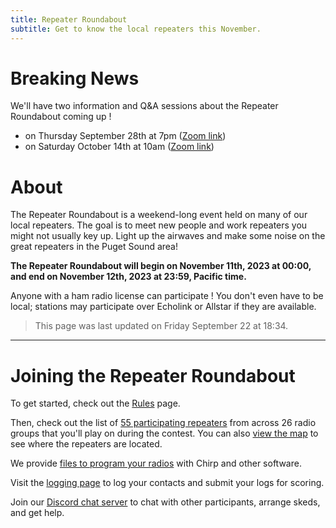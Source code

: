 ```yaml
---
title: Repeater Roundabout
subtitle: Get to know the local repeaters this November.
---
```


# Breaking News

We'll have two information and Q&A sessions about the Repeater Roundabout coming up !

- on Thursday September 28th at 7pm ([Zoom link](https://us06web.zoom.us/j/89762829537?pwd=CJnAKbuVReueC3jXXbV0gOqeB3WEa7.1))
- on Saturday October 14th at 10am ([Zoom link](https://us06web.zoom.us/j/85251301577?pwd=la7Z6m1A2e04QK2Po53RQLuvH00WKe.1))

# About

The Repeater Roundabout is a weekend-long event held on many of our local repeaters. The goal is to meet new people and work repeaters you might not usually key up. Light up the airwaves and make some noise on the great repeaters in the Puget Sound area!

**The Repeater Roundabout will begin on November 11th, 2023 at 00:00, and end on November 12th, 2023 at 23:59, Pacific time.**

Anyone with a ham radio license can participate ! You don't even have to be local; stations may participate over Echolink or Allstar if they are available.

> This page was last updated on Friday September 22 at 18:34.

---


# Joining the Repeater Roundabout

To get started, check out the [Rules](./rules) page.

Then, check out the list of [55 participating repeaters](./repeaters) from across 26 radio groups that you'll play on during the contest. You can also [view the map](./map) to see where the repeaters are located.

We provide [files to program your radios](./files) with Chirp and other software.

Visit the [logging page](./logging) to log your contacts and submit your logs for scoring.

Join our [Discord chat server](https://discord.gg/BBpbESxSCm) to chat with other participants, arrange skeds, and get help.


